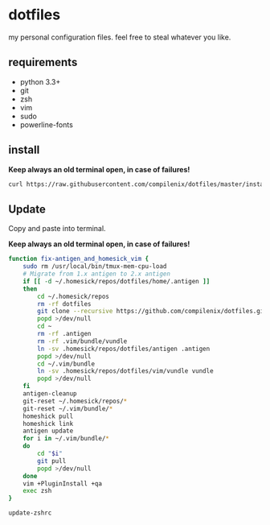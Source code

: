 # dotfiles

my personal configuration files. feel free to steal whatever you like.

## requirements
- python 3.3+
- git
- zsh
- vim
- sudo
- powerline-fonts

## install
__Keep always an old terminal open, in case of failures!__

```sh
curl https://raw.githubusercontent.com/compilenix/dotfiles/master/install.sh | bash
```

## Update
Copy and paste into terminal.

__Keep always an old terminal open, in case of failures!__

```sh
function fix-antigen_and_homesick_vim {
    sudo rm /usr/local/bin/tmux-mem-cpu-load
    # Migrate from 1.x antigen to 2.x antigen
    if [[ -d ~/.homesick/repos/dotfiles/home/.antigen ]]
    then
        cd ~/.homesick/repos
        rm -rf dotfiles
        git clone --recursive https://github.com/compilenix/dotfiles.git
        popd >/dev/null
        cd ~
        rm -rf .antigen
        rm -rf .vim/bundle/vundle
        ln -sv .homesick/repos/dotfiles/antigen .antigen
        popd >/dev/null
        cd ~/.vim/bundle
        ln -sv .homesick/repos/dotfiles/vim/vundle vundle
        popd >/dev/null
    fi
    antigen-cleanup
    git-reset ~/.homesick/repos/*
    git-reset ~/.vim/bundle/*
    homeshick pull
    homeshick link
    antigen update
    for i in ~/.vim/bundle/*
    do
        cd "$i"
        git pull
        popd >/dev/null
    done
    vim +PluginInstall +qa
    exec zsh
}

update-zshrc
```
